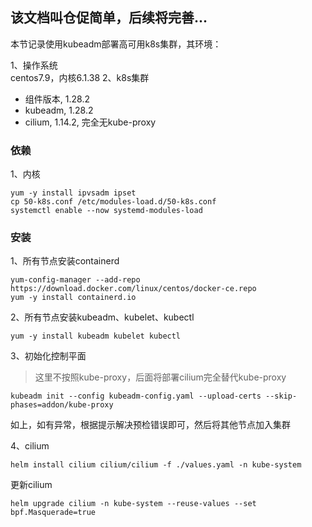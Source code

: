 该文档叫仓促简单，后续将完善...
---
本节记录使用kubeadm部署高可用k8s集群，其环境：

1、操作系统  
centos7.9，内核6.1.38
2、k8s集群
- 组件版本, 1.28.2
- kubeadm, 1.28.2
- cilium, 1.14.2, 完全无kube-proxy


### 依赖
1、内核
```
yum -y install ipvsadm ipset
cp 50-k8s.conf /etc/modules-load.d/50-k8s.conf
systemctl enable --now systemd-modules-load
```

### 安装
1、所有节点安装containerd
```
yum-config-manager --add-repo https://download.docker.com/linux/centos/docker-ce.repo
yum -y install containerd.io
```

2、所有节点安装kubeadm、kubelet、kubectl
```
yum -y install kubeadm kubelet kubectl
```
3、初始化控制平面

> 这里不按照kube-proxy，后面将部署cilium完全替代kube-proxy

```
kubeadm init --config kubeadm-config.yaml --upload-certs --skip-phases=addon/kube-proxy
```
如上，如有异常，根据提示解决预检错误即可，然后将其他节点加入集群

4、cilium
```
helm install cilium cilium/cilium -f ./values.yaml -n kube-system
```

更新cilium
```
helm upgrade cilium -n kube-system --reuse-values --set bpf.Masquerade=true
```
